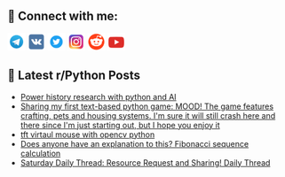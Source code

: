 ## 🔎 Connect with me:
[<img src="https://github.com/bullbesh/bullbesh/blob/main/images/Telegram.png" width="32" height="32" />](https://t.me/bullbesh)
[<img src="https://github.com/bullbesh/bullbesh/blob/main/images/VK.png" width="32" height="32" />](https://vk.com/bullbesh)
[<img src="https://github.com/bullbesh/bullbesh/blob/main/images/Twitter.png" width="32" height="32" />](https://twitter.com/bullbesh1)
[<img src="https://github.com/bullbesh/bullbesh/blob/main/images/Instagram.png" width="32" height="32" />](https://www.instagram.com/bullbesh)
[<img src="https://github.com/bullbesh/bullbesh/blob/main/images/Reddit.png" width="32" height="32" />](https://www.reddit.com/user/bullbesh)
[<img src="https://github.com/bullbesh/bullbesh/blob/main/images/YouTube.png" width="32" height="32" />](https://www.youtube.com/channel/UCtfjRs6uzgq5mfm8S06WTcg)

## 📕 Latest r/Python Posts
<!-- BLOG-POST-LIST:START -->
- [Power history research with python and AI](https://www.reddit.com/r/Python/comments/10n4m6f/power_history_research_with_python_and_ai/)
- [Sharing my first text-based python game: MOOD! The game features crafting, pets and housing systems. I&#39;m sure it will still crash here and there since I&#39;m just starting out, but I hope you enjoy it](https://www.reddit.com/r/Python/comments/10n4gon/sharing_my_first_textbased_python_game_mood_the/)
- [tft virtaul mouse with opencv python](https://www.reddit.com/r/Python/comments/10n3vai/tft_virtaul_mouse_with_opencv_python/)
- [Does anyone have an explanation to this? Fibonacci sequence calculation](https://www.reddit.com/r/Python/comments/10n10np/does_anyone_have_an_explanation_to_this_fibonacci/)
- [Saturday Daily Thread: Resource Request and Sharing! Daily Thread](https://www.reddit.com/r/Python/comments/10n0br9/saturday_daily_thread_resource_request_and/)
<!-- BLOG-POST-LIST:END -->
